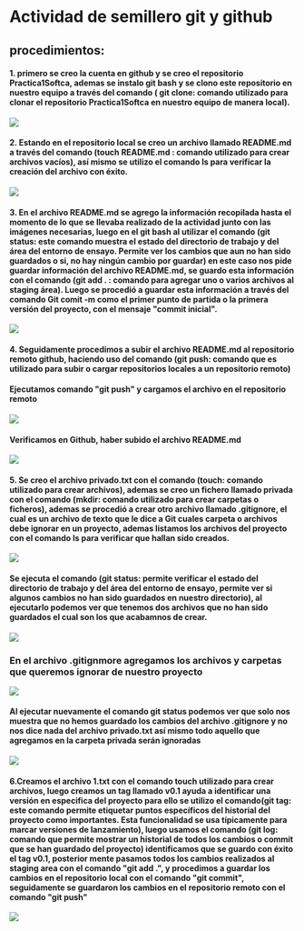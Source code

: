 # Actividad de semillero git y github

##  procedimientos: 
####  1. primero se creo la cuenta en github y se creo el repositorio Practica1Softca, ademas se instalo git bash y se clono este repositorio en nuestro equipo a través del comando ( git clone: comando utilizado para clonar el repositorio Practica1Softca en nuestro equipo de manera local).

![](https://scontent.feoh3-1.fna.fbcdn.net/v/t39.30808-6/335593099_880756359826056_8209454893022385887_n.png?_nc_cat=104&ccb=1-7&_nc_sid=e3f864&_nc_eui2=AeEAYzjlywGn6w_rTJ5D_Ba-h6zU8AUmqDKHrNTwBSaoMtJi-YEoeUpTFIYkYxPiXg9_d8exWVyd8ah6CHS26y7x&_nc_ohc=F3S83M8JKHMAX_B1voR&_nc_zt=23&_nc_ht=scontent.feoh3-1.fna&oh=00_AfA222SUK-Za7ZZddq5uwsLLrb9WwT_lXFzDOVHug1mtrg&oe=6414F692)

#### 2. Estando en el repositorio local se creo un archivo llamado README.md a través del comando (touch README.md : comando utilizado para crear archivos vacíos), así mismo se utilizo el comando ls para verificar la creación del archivo con éxito.

![](https://scontent.feoh3-1.fna.fbcdn.net/v/t39.30808-6/335398958_5969367319825357_3140920715300034246_n.png?_nc_cat=111&ccb=1-7&_nc_sid=e3f864&_nc_eui2=AeF3I5Cpuc9ZM6eEHPGJ-Xk_ueYtwa-oESq55i3Br6gRKsaIolkqh75djIR5Gi4DxKdgyq-LH6BeIDWjMCekd9pj&_nc_ohc=ybODL6gGoLkAX9Fnmyg&_nc_zt=23&_nc_ht=scontent.feoh3-1.fna&oh=00_AfAQmbTtd0J3vrZIwcyTWo5O2qlAGGzAIiCFXlA1oPCdiQ&oe=64154521)


####  3. En el archivo README.md se agrego la información recopilada hasta el momento de lo que se llevaba realizado de la actividad junto con las imágenes necesarias, luego en el git bash al utilizar el comando (git status: este comando muestra el estado del directorio de trabajo y del área del entorno de ensayo. Permite ver los cambios que aun no han sido guardados o si, no hay ningún cambio por guardar) en este caso nos pide guardar información del archivo README.md, se guardo esta información con el comando (git add . : comando para agregar uno o varios archivos al staging área). Luego se procedió a guardar esta información a través del comando Git comit -m como el primer punto de partida o la primera versión del proyecto, con el mensaje "commit inicial".

![](https://scontent.feoh3-1.fna.fbcdn.net/v/t39.30808-6/335398742_1262681677927021_1176339979389473255_n.png?_nc_cat=106&ccb=1-7&_nc_sid=e3f864&_nc_eui2=AeFCrwgQsVasm-5mcS1ld62w_VQ6t4zMc_T9VDq3jMxz9BWJY7nrOxOrYg1DmGv9zQx_sWSIDufIS8Ll3k_tukK6&_nc_ohc=FX87uPMUFlUAX_h9OOP&_nc_zt=23&_nc_ht=scontent.feoh3-1.fna&oh=00_AfAHC2L0BE3uvnpN9fqSa7OwmEfWzFVdGIOAQghUuI-VWA&oe=6415D84A)


#### 4. Seguidamente procedimos a subir el archivo README.md al repositorio remoto github, haciendo uso del comando (git push: comando que es utilizado para subir o cargar repositorios locales a un repositorio remoto)

#### Ejecutamos comando "git push" y cargamos el archivo en el repositorio remoto 
![](https://scontent.feoh1-1.fna.fbcdn.net/v/t39.30808-6/336376692_1184093438967003_4133462951335466346_n.png?_nc_cat=111&ccb=1-7&_nc_sid=e3f864&_nc_eui2=AeE-QCCNgrfVxaapX2ig4IAwlLclRQNqozCUtyVFA2qjMEqG_3r4kjJOtpExUB7IYKyGcZLsM4bvdJ_wiU9xu9bW&_nc_ohc=pdQgHKhHQR8AX_9Q7_b&_nc_zt=23&_nc_ht=scontent.feoh1-1.fna&oh=00_AfCg8JROLW8eA3YjN7DkwSRnO8LOOve4v-mUo9KeED8OFw&oe=6416E2AF)

#### Verificamos en Github, haber subido el archivo README.md
![](https://scontent.feoh1-1.fna.fbcdn.net/v/t39.30808-6/336367618_603889564935797_1199916003294104078_n.png?_nc_cat=107&ccb=1-7&_nc_sid=e3f864&_nc_eui2=AeFRXWDPzgoVDaIoaf7QfoyAQ6xHDgBiHmhDrEcOAGIeaCGXPseeDXjAjZAKRVMp55R1syDy65KOLK_hFPsDRHxC&_nc_ohc=_XZYFDm4Z3UAX--Ckod&_nc_zt=23&_nc_ht=scontent.feoh1-1.fna&oh=00_AfDdWdVRmqpsQdnBgBGX2plqOx9EAdr4XzZUxgbb_rG0yw&oe=64168244)



#### 5. Se creo el archivo privado.txt con el comando (touch: comando utilizado para crear archivos), ademas se creo un fichero llamado privada con el comando (mkdir: comando utilizado para crear carpetas o ficheros), ademas se procedió a crear otro archivo llamado .gitignore, el cual es un archivo de texto que le dice a Git cuales carpeta o archivos debe ignorar en un proyecto, ademas listamos los archivos del proyecto con el comando ls para verificar que hallan sido creados.
![](https://scontent.feoh1-1.fna.fbcdn.net/v/t39.30808-6/335446586_1402753440478641_7037388515417648721_n.png?_nc_cat=100&ccb=1-7&_nc_sid=e3f864&_nc_eui2=AeFVL6Tf5Ta7Cb0AlREa-ofZC3hjsy2kJgkLeGOzLaQmCWMQJSDeUgfUzdaUposPnI0yC_MZ-7UhGBp3GEpb9dV1&_nc_ohc=o2OyX5vQwN4AX9g16WM&_nc_zt=23&_nc_ht=scontent.feoh1-1.fna&oh=00_AfD264LvM1ruo72HjP7oY0BzhVxnADMO0f4pnMKCDzEPrg&oe=641751B2)

#### Se ejecuta el comando (git status: permite verificar el estado del directorio de trabajo y del área del entorno de ensayo, permite ver si algunos cambios no han sido guardados en nuestro directorio), al ejecutarlo podemos ver que tenemos dos archivos que no han sido guardados el cual son los que acabamnos de crear.
![](https://scontent.feoh1-1.fna.fbcdn.net/v/t39.30808-6/335280325_252838990410233_8998378196055803886_n.png?_nc_cat=103&ccb=1-7&_nc_sid=e3f864&_nc_eui2=AeFw_BzYnxAaApTGvpPcVssPfdb8NQpFSN991vw1CkVI3zLCkwRtAcH4oq3QSw1Ady5bGvOLk0D-la7ijQ_mpNEs&_nc_ohc=jRKXhFQN5mUAX_Om50h&_nc_zt=23&_nc_ht=scontent.feoh1-1.fna&oh=00_AfBwdGInew-w_Ep-s5BXfg3LKzIRm71NtxBtfKjd4fIsMw&oe=641677B8)

### En el archivo .gitignmore agregamos los archivos y carpetas que queremos ignorar de nuestro proyecto
![](https://scontent.feoh1-1.fna.fbcdn.net/v/t39.30808-6/336479844_6360385237307839_4588088001938831354_n.png?_nc_cat=107&ccb=1-7&_nc_sid=e3f864&_nc_eui2=AeHdZmutyxIpplrAyDJ8gQBbdsYaeh7aIdF2xhp6Htoh0fLFScst88WcPHt33jwXvNLEJTyLAJtxv12RIJpU9xTd&_nc_ohc=80fhPLan49UAX_6DVwF&_nc_zt=23&_nc_ht=scontent.feoh1-1.fna&oh=00_AfC1oDTEstPyZUmzJbWRU9O_iFbXB9SAuaQqnvNqWSLWvw&oe=64172B95)
#### Al ejecutar nuevamente el comando git status podemos ver que solo nos muestra que no hemos guardado los cambios del archivo .gitignore y no nos dice nada del archivo privado.txt así mismo todo aquello que agregamos en la carpeta privada serán ignoradas
![](https://scontent.feoh1-1.fna.fbcdn.net/v/t39.30808-6/336364553_154497080834405_1725310977717032697_n.png?_nc_cat=110&ccb=1-7&_nc_sid=e3f864&_nc_eui2=AeG5e6TbS5Sx6ZuMcpzZLnktnJGooYgJNJeckaihiAk0lxaRuVqZccEJNviRO6Pcj4V6iWVCTG9ngcGxpjx6imWU&_nc_ohc=HNPI0QLt0mIAX_m1awu&_nc_zt=23&_nc_ht=scontent.feoh1-1.fna&oh=00_AfAZIt5iaQ402bZIQ8HC3sk9yNun9RsjE2ooe2yq5xclgg&oe=6417332D)

#### 6.Creamos el archivo 1.txt con el comando touch utilizado para crear archivos, luego creamos un tag llamado v0.1 ayuda a identificar una versión en especifica del proyecto para ello se utilizo el comando(git tag: este comando permite etiquetar puntos específicos del historial del proyecto como importantes. Esta funcionalidad se usa típicamente para marcar versiones de lanzamiento), luego usamos el comando (git log: comando que permite mostrar un historial de todos los cambios o commit que se han guardado del proyecto) identificamos que se guardo con éxito el tag v0.1, posterior mente pasamos todos los cambios realizados al staging area con el comando "git add .", y procedimos a guardar los cambios en el repositorio local con el comando "git commit", seguidamente se guardaron los cambios en el repositorio remoto con el comando "git push"
![](https://scontent.feoh1-1.fna.fbcdn.net/v/t39.30808-6/335420517_526366626313844_2591360379062577660_n.png?_nc_cat=101&ccb=1-7&_nc_sid=e3f864&_nc_eui2=AeE3aL7sRjYM2kYlbG4KMKGHmcIYrjC2vgCZwhiuMLa-ACpYjYBzCUgF3T5yEaR394J4E46Nyb2JHauBpV--bZjk&_nc_ohc=x8NkGD4lzm0AX-GLXVy&_nc_zt=23&_nc_ht=scontent.feoh1-1.fna&oh=00_AfAqkjngku_D1eMjkGHtR2bvDWaYPc99SY803Gc-HiKnTQ&oe=641741D5)